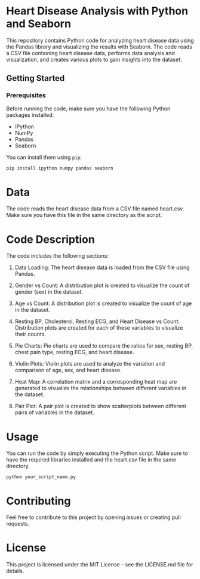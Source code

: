 # Heart Disease Analysis with Python and Seaborn

This repository contains Python code for analyzing heart disease data using the Pandas library and visualizing the results with Seaborn. The code reads a CSV file containing heart disease data, performs data analysis and visualization, and creates various plots to gain insights into the dataset.

## Getting Started

### Prerequisites

Before running the code, make sure you have the following Python packages installed:

- IPython
- NumPy
- Pandas
- Seaborn

You can install them using `pip`:

```bash
pip install ipython numpy pandas seaborn
```
# Data
The code reads the heart disease data from a CSV file named heart.csv. Make sure you have this file in the same directory as the script.

# Code Description
The code includes the following sections:

1. Data Loading: The heart disease data is loaded from the CSV file using Pandas.

2. Gender vs Count: A distribution plot is created to visualize the count of gender (sex) in the dataset.

3. Age vs Count: A distribution plot is created to visualize the count of age in the dataset.

4. Resting BP, Cholesterol, Resting ECG, and Heart Disease vs Count: Distribution plots are created for each of these variables to visualize their counts.

5. Pie Charts: Pie charts are used to compare the ratios for sex, resting BP, chest pain type, resting ECG, and heart disease.

6. Violin Plots: Violin plots are used to analyze the variation and comparison of age, sex, and heart disease.

7. Heat Map: A correlation matrix and a corresponding heat map are generated to visualize the relationships between different variables in the dataset.

8. Pair Plot: A pair plot is created to show scatterplots between different pairs of variables in the dataset.

# Usage
You can run the code by simply executing the Python script. Make sure to have the required libraries installed and the heart.csv file in the same directory.

```
python your_script_name.py
```
# Contributing
Feel free to contribute to this project by opening issues or creating pull requests.

# License
This project is licensed under the MIT License - see the LICENSE.md file for details.
